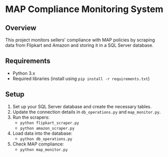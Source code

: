 # MAP Compliance Monitoring System

## Overview
This project monitors sellers' compliance with MAP policies by scraping data from Flipkart and Amazon and storing it in a SQL Server database.

## Requirements
- Python 3.x
- Required libraries (install using `pip install -r requirements.txt`)

## Setup
1. Set up your SQL Server database and create the necessary tables.
2. Update the connection details in `db_operations.py` and `map_monitor.py`.
3. Run the scrapers:
   - `python flipkart_scraper.py`
   - `python amazon_scraper.py`
4. Load data into the database:
   - `python db_operations.py`
5. Check MAP compliance:
   - `python map_monitor.py`
